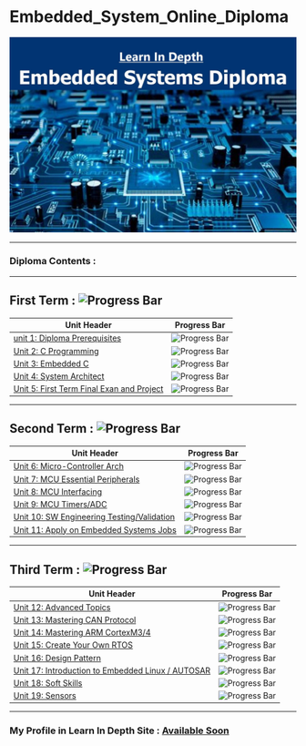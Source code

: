 # Embedded_System_Online_Diploma
![diploma picture](https://github.com/SalahSobih/Embedded_System_Online_Diploma/blob/main/embedded%20system%20diploma.jpg)

---
### Diploma Contents :
-----------------------
## First Term : ![Progress Bar](https://progress-bar.dev/27/?scale=100&title=Completed&width=100&color=0000FF&suffix=%)
Unit Header                                    | Progress Bar
---------------------------------------------- | ---------------------------------------------------------------------------------------------------------
[unit 1:  Diploma Prerequisites](Frist_Term/Unit_1_Diploma_Prerequisites)   | ![Progress Bar](https://geps.dev/progress/100?dangerColor=800000&warningColor=ff9900&successColor=006600)
[Unit 2: C Programming](Frist_Term/Unit_2_C_Programming)               | ![Progress Bar](https://geps.dev/progress/32?dangerColor=800000&warningColor=ff9900&successColor=006600) 
[Unit 3: Embedded C](Frist_Term/Unit_3_Embedded_C)                         | ![Progress Bar](https://geps.dev/progress/0?dangerColor=800000&warningColor=ff9900&successColor=006600)
[Unit 4: System Architect](Frist_Term/Unit_4_System_Architect)                   | ![Progress Bar](https://geps.dev/progress/0?dangerColor=800000&warningColor=ff9900&successColor=006600)
[Unit 5: First Term Final Exan and Project](Frist_Term/Unit_5_First_First_Term_Final_Exan_and_Project)  | ![Progress Bar](https://geps.dev/progress/0?dangerColor=800000&warningColor=ff9900&successColor=006600)
---
## Second Term : ![Progress Bar](https://progress-bar.dev/0/?scale=100&title=Completed&width=100&color=0000FF&suffix=%)
Unit Header                                    | Progress Bar
---------------------------------------------- | ---------------------------------------------------------------------------------------------------------
[Unit 6: Micro-Controller Arch](Second_Term/Unit_6_Micro-Controller_Arch)              | ![Progress Bar](https://geps.dev/progress/0?dangerColor=800000&warningColor=ff9900&successColor=006600)
[Unit 7: MCU Essential Peripherals](Second_Term/Unit_7_MCU_Essential_Peripherals)          | ![Progress Bar](https://geps.dev/progress/0?dangerColor=800000&warningColor=ff9900&successColor=006600)
[Unit 8: MCU Interfacing](Second_Term/Unit_8_MCU_Interfacing)                    | ![Progress Bar](https://geps.dev/progress/0?dangerColor=800000&warningColor=ff9900&successColor=006600)
[Unit 9: MCU Timers/ADC](Second_Term/Unit_9_MCU_Timers-ADC)                     | ![Progress Bar](https://geps.dev/progress/0?dangerColor=800000&warningColor=ff9900&successColor=006600)
[Unit 10: SW Engineering Testing/Validation](Second_Term/Unit_10_SW_Testing-Validation) | ![Progress Bar](https://geps.dev/progress/0?dangerColor=800000&warningColor=ff9900&successColor=006600)
[Unit 11: Apply on Embedded Systems Jobs](Second_Term/Unit_11_Apply_on_Embedded_Systems_Jobs)    | ![Progress Bar](https://geps.dev/progress/0?dangerColor=800000&warningColor=ff9900&successColor=006600)
---
## Third Term : ![Progress Bar](https://progress-bar.dev/0/?scale=100&title=Completed&width=100&color=0000FF&suffix=%)
Unit Header                                   | Progress Bar
--------------------------------------------- | ---------------------------------------------------------------------------------------------------------
[Unit 12: Advanced Topics](Third_Term/Unit_12_Advanced_Topics)                  | ![Progress Bar](https://geps.dev/progress/0?dangerColor=800000&warningColor=ff9900&successColor=006600)
[Unit 13: Mastering CAN Protocol](Third_Term/Unit_13_Mastering_CAN_Protocol)           | ![Progress Bar](https://geps.dev/progress/0?dangerColor=800000&warningColor=ff9900&successColor=006600)
[Unit 14: Mastering ARM CortexM3/4](Third_Term/Unit_14_Mastering_ARM_CortexM)         | ![Progress Bar](https://geps.dev/progress/0?dangerColor=800000&warningColor=ff9900&successColor=006600)
[Unit 15: Create Your Own RTOS](Third_Term/Unit_15_Create_Your_Own_RTOS)             | ![Progress Bar](https://geps.dev/progress/0?dangerColor=800000&warningColor=ff9900&successColor=006600)
[Unit 16: Design Pattern](Third_Term/Unit_16_Design_Pattern)                   | ![Progress Bar](https://geps.dev/progress/0?dangerColor=800000&warningColor=ff9900&successColor=006600)
[Unit 17: Introduction to Embedded Linux / AUTOSAR](Third_Term/Unit_17_Introduction_to_Embedded_Linux-AUTOSAR) |![Progress Bar](https://geps.dev/progress/0?dangerColor=800000&warningColor=ff9900&successColor=006600)
[Unit 18: Soft Skills](Third_Term/Unit_18_Soft_Skills)                      | ![Progress Bar](https://geps.dev/progress/0?dangerColor=800000&warningColor=ff9900&successColor=006600)
[Unit 19: Sensors](Third_Term/Unit_19_Sensors)                          | ![Progress Bar](https://geps.dev/progress/0?dangerColor=800000&warningColor=ff9900&successColor=006600)
---
### My Profile in Learn In Depth Site : [Available Soon]()
